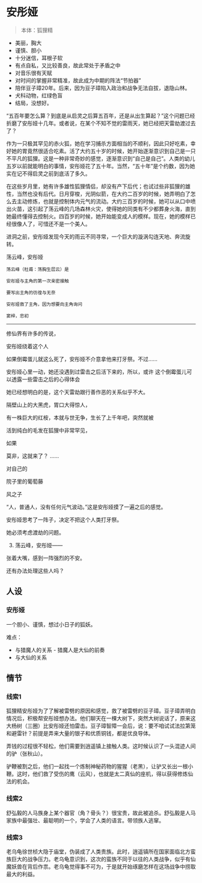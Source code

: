 # 安彤娅

> 本体：狐狸精

* 美丽，胸大
* 谨慎、胆小
* 十分迷信，耳根子软
* 有点自私，又比较善良，故此常处于矛盾之中
* 对音乐很有天赋
* 对时间的掌握非常精准，故此成为中期的阵法“节拍器”
* 陪伴豆子璋20年。后来，因为豆子璋陷入政治和战争无法自拔，退隐山林。
* 犬科动物，红绿色盲
* 结局，没想好。

“五百年要怎么算？到底是从启灵之后算五百年，还是从出生算起？”这个问题已经折磨了安彤娅十几年。或者说，在某个不知不觉的雷雨天，她已经把天雷劫渡过去了？

作为一只极其罕见的赤火狐，她在学习捕杀方面相当的不顺利，因此只好吃素，幸好她的胃竟然很适合吃素。活了大约五十岁的时候，她开始逐渐意识到自己是一只不平凡的狐狸。这是一种非常奇妙的感觉，逐渐意识到“自己是自己”。人类的幼儿五岁以前就能明白的事情，安彤娅花了五十年。当然，“五十年”是个约数，因为她实在记不得启灵之前到底活了多久。

在这些岁月里，她有许多雄性狐狸情侣，却没有产下后代；也试过些非狐狸的雄性，当然也没有后代。日月穿梭，光阴似箭，在大约二百岁的时候，她弄明白了怎么去主动修炼，也就是控制体内元气的流动。大约三百岁的时候，她可以从口中喷出火苗，这引起了荡云峰的几场森林火灾，使得她的同类有不少都葬身火海，直到她最终懂得去控制火。四百岁的时候，她开始能变成人的模样。现在，她的模样已经很像人了，可惜还不是一个美人。

进洞之前，安彤娅发现今天的雨云不同寻常，一个巨大的漩涡勾连天地、奔流旋转。

荡云峰，安彤娅
    
    荡云峰（杜甫：荡胸生层云）是
	
	安彤娅与主角的第一次亲密接触
	
	要写出主角的彷徨与无奈
	
	安彤娅救了主角，因为想要向主角询问
	
	窦梓，忠初
***

修仙界有许多的传说，

安彤娅绕着这个人

如果倒霉蛋儿就这么死了，安彤娅不介意拿他来打牙祭。不过……

安彤娅心里一动，她还没遇到过雷击之后活下来的，所以，或许
这个倒霉蛋儿可以透露一些雷击之后的心得体会


她已经想明白的是，这个天雷劫跟行善作恶的关系似乎不大。

隔壁山上的大黑虎，胃口大得惊人，

有一株巨大的红桉，本就与世无争，生长了上千年吧，突然就被

活到纯白的毛发在狐狸中非常罕见，



如果


莫非，这就来了？
……	


对自己的

院子里的葡萄藤

风之子

“人，普通人，没有任何元气波动。”这是安彤娅摸了一遍之后的感觉。

安彤娅思考了一阵子，决定不把这个人类打牙祭。

她必须考虑渡劫的问题。

3. 荡云峰，安彤娅——

张着大嘴，感到一阵强烈的不安。

还有办法处理这些人吗？



## 人设

### 安彤娅

一个胆小、谨慎，想过小日子的狐妖。



难点：

* 与猎魔人的关系 - 猎魔人是大仙的前奏
* 与大仙的关系

## 情节

### 线索1

狐狸精安彤娅为了了解被雷劈的原因和感觉，救了被雷劈的豆子璋。豆子璋弄明白情况后，积极帮安彤娅想办法。他们聊天在一棵大树下，突然大树说话了，原来这大杨树（三圈）比安彤娅还怕雷击。豆子璋智障一会后，说：要不咱试试法拉第笼和避雷针？前提是弄来大量的银子和优质铜钱，都是优良导体。

弄钱的过程很不轻松，他们需要到逍遥镇上接触人类。这时候认识了一头混迹人间的驴（张秋山）。

驴鞭被割之后，他们一起找一个炼制神秘药物的猩猩（老黑），让驴又长出一根小鞭。这时，他们救了受伤的鹰（云风），也就是太二真仙的座机，得以获得修炼仙法的机会。

### 线索2

舒弘毅的人马族身上某个器官（角？骨头？）很宝贵，故此被追杀。舒弘毅是人马家族中最强壮、最聪明的一个，学会了人类的语言。带领族人逃窜。

### 线索3

老乌龟徐世桢大隐于庙堂，伪装成了人类贵族。此时，逍遥镇所在国家面临北方蛮族巨大的战争压力。老乌龟意识到，这次的蛮族不同于以往的人类战争，似乎有仙魔妖兽在背后作祟。老乌龟觉得事不可为，于是就开始琢磨怎样在这场战争中捞取最大的利益。